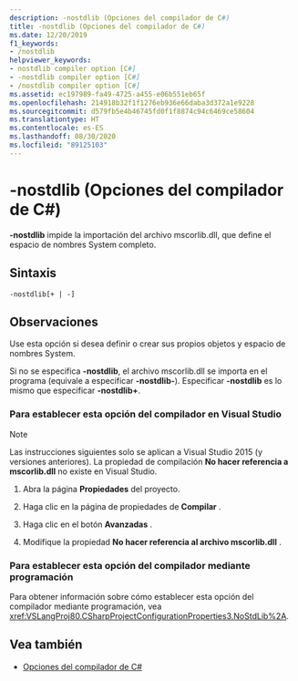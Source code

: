 ```yaml
---
description: -nostdlib (Opciones del compilador de C#)
title: -nostdlib (Opciones del compilador de C#)
ms.date: 12/20/2019
f1_keywords:
- /nostdlib
helpviewer_keywords:
- nostdlib compiler option [C#]
- -nostdlib compiler option [C#]
- /nostdlib compiler option [C#]
ms.assetid: ec197989-fa49-4725-a455-e06b551eb65f
ms.openlocfilehash: 214918b32f1f1276eb936e66daba3d372a1e9228
ms.sourcegitcommit: d579fb5e4b46745fd0f1f8874c94c6469ce58604
ms.translationtype: HT
ms.contentlocale: es-ES
ms.lasthandoff: 08/30/2020
ms.locfileid: "89125103"
---
```

# <a name="-nostdlib-c-compiler-options"></a>-nostdlib (Opciones del compilador de C#)

**-nostdlib** impide la importación del archivo mscorlib.dll, que define el espacio de nombres System completo.

## <a name="syntax"></a>Sintaxis

```console
-nostdlib[+ | -]
```

## <a name="remarks"></a>Observaciones

Use esta opción si desea definir o crear sus propios objetos y espacio de nombres System.

Si no se especifica **-nostdlib**, el archivo mscorlib.dll se importa en el programa (equivale a especificar **-nostdlib-**). Especificar **-nostdlib** es lo mismo que especificar **-nostdlib+**.

### <a name="to-set-this-compiler-option-in-visual-studio"></a>Para establecer esta opción del compilador en Visual Studio

> [!NOTE]
> Las instrucciones siguientes solo se aplican a Visual Studio 2015 (y versiones anteriores). La propiedad de compilación **No hacer referencia a mscorlib.dll** no existe en Visual Studio.

1. Abra la página **Propiedades** del proyecto.

2. Haga clic en la página de propiedades de **Compilar** .

3. Haga clic en el botón **Avanzadas** .

4. Modifique la propiedad **No hacer referencia al archivo mscorlib.dll** .

### <a name="to-set-this-compiler-option-programmatically"></a>Para establecer esta opción del compilador mediante programación

Para obtener información sobre cómo establecer esta opción del compilador mediante programación, vea <xref:VSLangProj80.CSharpProjectConfigurationProperties3.NoStdLib%2A>.

## <a name="see-also"></a>Vea también

- [Opciones del compilador de C#](./index.md)
